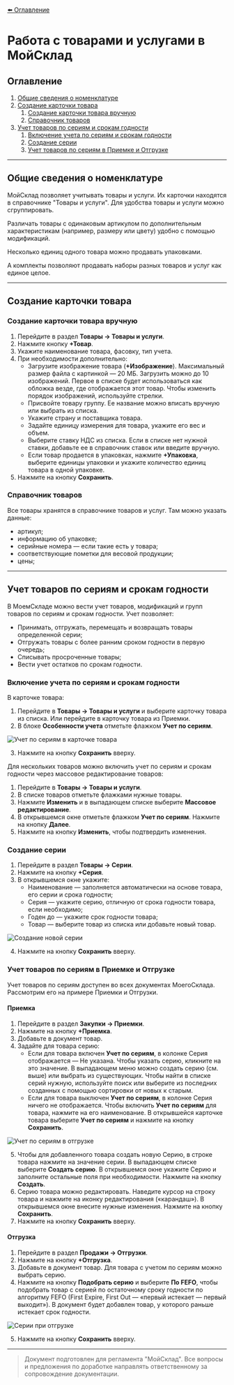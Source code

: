 [⬅️ Оглавление](README.md)

# Работа с товарами и услугами в МойСклад

## Оглавление
1. [Общие сведения о номенклатуре](#общие-сведения-о-номенклатуре)
2. [Создание карточки товара](#создание-карточки-товара)
    1. [Создание карточки товара вручную](#создание-карточки-товара-вручную)
    2. [Справочник товаров](#справочник-товаров)
3. [Учет товаров по сериям и срокам годности](#учет-товаров-по-сериям-и-срокам-годности)
    1. [Включение учета по сериям и срокам годности](#включение-учета-по-сериям-и-срокам-годности)
    2. [Создание серии](#создание-серии)
    3. [Учет товаров по сериям в Приемке и Отгрузке](#учет-товаров-по-сериям-в-приемке-и-отгрузке)

---

## Общие сведения о номенклатуре

МойСклад позволяет учитывать товары и услуги. Их карточки находятся в справочнике "Товары и услуги". Для удобства товары и услуги можно сгруппировать.

Различать товары с одинаковым артикулом по дополнительным характеристикам (например, размеру или цвету) удобно с помощью модификаций.

Несколько единиц одного товара можно продавать упаковками. 

А комплекты позволяют продавать наборы разных товаров и услуг как единое целое.

---

## Создание карточки товара

### Создание карточки товара вручную
1. Перейдите в раздел **Товары → Товары и услуги**.
2. Нажмите кнопку **+Товар**.
3. Укажите наименование товара, фасовку, тип учета.
4. При необходимости дополнительно:
    - Загрузите изображение товара (**+Изображение**). Максимальный размер файла с картинкой — 20 МБ. Загрузить можно до 10 изображений. Первое в списке будет использоваться как обложка везде, где отображается этот товар. Чтобы изменить порядок изображений, используйте стрелки.
    - Присвойте товару группу. Ее название можно вписать вручную или выбрать из списка.
    - Укажите страну и поставщика товара.
    - Задайте единицу измерения для товара, укажите его вес и объем.
    - Выберите ставку НДС из списка. Если в списке нет нужной ставки, добавьте ее в справочник ставок или введите вручную.
    - Если товар продается в упаковках, нажмите **+Упаковка**, выберите единицы упаковки и укажите количество единиц товара в одной упаковке.
5. Нажмите на кнопку **Сохранить**.

### Справочник товаров

Все товары хранятся в справочнике товаров и услуг. Там можно указать данные:
- артикул;
- информацию об упаковке;
- серийные номера — если такие есть у товара;
- соответствующие пометки для весовой продукции;
- цены;

---

## Учет товаров по сериям и срокам годности

В МоемСкладе можно вести учет товаров, модификаций и групп товаров по сериям и срокам годности. Учет позволяет:
- Принимать, отгружать, перемещать и возвращать товары определенной серии;
- Отгружать товары с более ранним сроком годности в первую очередь;
- Списывать просроченные товары;
- Вести учет остатков по срокам годности.

### Включение учета по сериям и срокам годности

В карточке товара:
1. Перейдите в **Товары → Товары и услуги** и выберите карточку товара из списка. Или перейдите в карточку товара из Приемки.
2. В блоке **Особенности учета** отметьте флажком **Учет по сериям**.

![Учет по сериям в карточке товара](../screenshots/series_accounting.png)

3. Нажмите на кнопку **Сохранить** вверху.

Для нескольких товаров можно включить учет по сериям и срокам годности через массовое редактирование товаров:
1. Перейдите в **Товары → Товары и услуги**.
2. В списке товаров отметьте флажками нужные товары.
3. Нажмите **Изменить** и в выпадающем списке выберите **Массовое редактирование**.
4. В открывшемся окне отметьте флажком **Учет по сериям**. Нажмите на кнопку **Далее**.
5. Нажмите на кнопку **Изменить**, чтобы подтвердить изменения. 

### Создание серии
1. Перейдите в раздел **Товары → Серии**.
2. Нажмите на кнопку **+Серия**.
3. В открывшемся окне укажите:
    - Наименование — заполняется автоматически на основе товара, его серии и срока годности;
    - Серия — укажите серию, отличную от срока годности товара, если необходимо;
    - Годен до — укажите срок годности товара;
    - Товар — выберите товар из списка или добавьте новый товар.

![Создание новой серии](../screenshots/create_series.png)

4. Нажмите на кнопку **Сохранить** вверху.

### Учет товаров по сериям в Приемке и Отгрузке

Учет товаров по сериям доступен во всех документах МоегоСклада. Рассмотрим его на примере Приемки и Отгрузки.

#### Приемка
1. Перейдите в раздел **Закупки → Приемки**.
2. Нажмите на кнопку **+Приемка**.
3. Добавьте в документ товар.
4. Задайте для товара серию:
    - Если для товара включен **Учет по сериям**, в колонке Серия отображается — Не указана. Чтобы указать серию, кликните на это значение. В выпадающем меню можно создать серию (см. выше) или выбрать из существующих. Чтобы найти в списке серий нужную, используйте поиск или выберите из последних созданных с помощью сортировки от новых к старым.
    - Если для товара выключен **Учет по сериям**, в колонке Серия ничего не отображается. Чтобы включить **Учет по сериям** для товара, нажмите на его наименование. В открывшейся карточке товара выберите **Учет по сериям** и нажмите на кнопку **Сохранить**.

![Учет по сериям в отгрузке](../screenshots/series_accounting_in_shipment.png)

5. Чтобы для добавленного товара создать новую Серию, в строке товара нажмите на значение серии. В выпадающем списке выберите **Создать серию**. В открывшемся окне укажите Серию и заполните остальные поля при необходимости. Нажмите на кнопку **Создать**.
6. Серию товара можно редактировать. Наведите курсор на строку товара и нажмите на иконку редактирования («карандаш»). В открывшемся окне внесите нужные изменения. Нажмите на кнопку **Сохранить**.
7. Нажмите на кнопку **Сохранить** вверху.

#### Отгрузка
1. Перейдите в раздел **Продажи → Отгрузки**.
2. Нажмите на кнопку **+Отгрузка**.
3. Добавьте в документ товар. Для товара с учетом по сериям можно выбрать серию.
4. Нажмите на кнопку **Подобрать серию** и выберите **По FEFO**, чтобы подобрать товар с серией по остаточному сроку годности по алгоритму FEFO (First Expire, First Out — «первый истекает — первый выходит»). В документ будет добавлен товар, у которого раньше истекает срок годности.

![Серии при отгрузке](../screenshots/series_in_shipment.png)

5. Нажмите на кнопку **Сохранить** вверху.

---

> Документ подготовлен для регламента "МойСклад". Все вопросы и предложения по доработке направлять ответственному за сопровождение документации. 